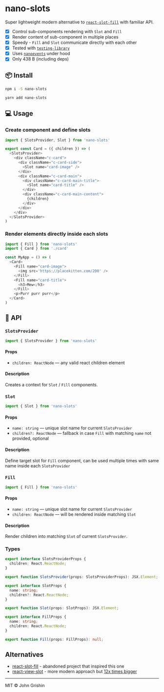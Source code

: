 # nano-slots

Super lightweight modern alternative to [`react-slot-fill`](https://github.com/camwest/react-slot-fill) with familiar API.

- [x] Control sub-components rendering with `Slot` and `Fill`
- [x] Render content of sub-component in multiple places
- [x] Speedy - `Fill` and `Slot` communicate directly with each other
- [x] Tested with [`testing-library`](https://testing-library.com)
- [x] Uses [`nanoevents`](https://github.com/ai/nanoevents) under hood
- [x] Only 438 B (including deps)

## 📦 Install

```sh
npm i -S nano-slots
```

```sh
yarn add nano-slots
```

## 💻 Usage

### Create component and define slots

```js
import { SlotsProvider, Slot } from 'nano-slots'

export const Card = ({ children }) => (
  <SlotsProvider>
    <div className="c-card">
      <div className="c-card-side">
        <Slot name="card-image" />
      </div>
      <div className="c-card-main">
        <div className="c-card-main-title">
          <Slot name="card-title" />
        </div>
        <div className="c-card-main-content">
          {children}
        </div>
      </div>
    </div>
  </SlotsProvider>
)
```

### Render elements directly inside each slots

```js
import { Fill } from 'nano-slots'
import { Card } from './card'

const MyApp = () => (
  <Card>
    <Fill name="card-image">
      <img src='https://placekitten.com/200' />
    </Fill>
    <Fill name="card-title">
      <h3>Mew</h3>
    </Fill>
    <p>Purr purr purr</p>
  </Card>
)
```

## 📖 API

### `SlotsProvider`

```js
import { SlotsProvider } from 'nano-slots'
```

#### Props

- `children: ReactNode` — any valid react children element

#### Description

Creates a context for `Slot` / `Fill` components.

### `Slot`

```js
import { Slot } from 'nano-slots'
```

#### Props

- `name: string` — unique slot name for current `SlotsProvider`
- `children?: ReactNode` — fallback in case `Fill` with matching `name` not provided, optional

#### Description

Define target slot for `Fill` component, can be used multiple times with same name inside each `SlotsProvider`

### `Fill`

```js
import { Fill } from 'nano-slots'
```

#### Props

- `name: string` — unique slot name for current `SlotsProvider`
- `children: ReactNode` — will be rendered inside matching `Slot`

#### Description

Render children into matching `Slot` of current `SlotsProvider`.

### Types

```ts
export interface SlotsProviderProps {
  children: React.ReactNode;
}

export function SlotsProvider(props: SlotsProviderProps): JSX.Element;

export interface SlotProps {
  name: string;
  children?: React.ReactNode;
}

export function Slot(props: SlotProps): JSX.Element;

export interface FillProps {
  name: string;
  children: React.ReactNode;
}

export function Fill(props: FillProps): null;
```

## Alternatives

- [react-slot-fill](https://github.com/camwest/react-slot-fill) - abandoned project that inspired this one
- [react-view-slot](https://github.com/robik/react-view-slot) - more modern approach but [12x times bigger](https://bundlephobia.com/result?p=react-view-slot@1.0.1)

---
MIT © John Grishin
